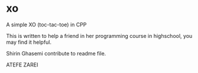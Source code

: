 # xo
A simple XO (toc-tac-toe) in CPP

This is written to help a friend in her programming course in highschool, you may find it helpful.

Shirin Ghasemi contribute to readme file.

ATEFE ZAREI
